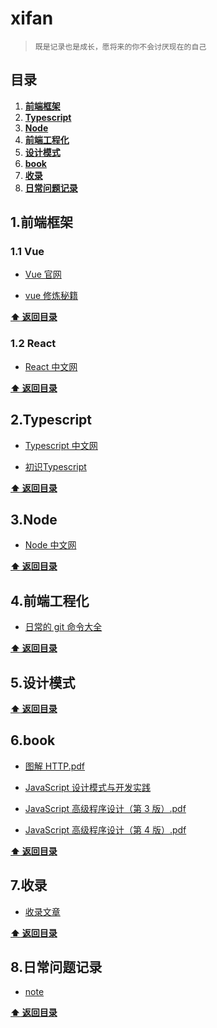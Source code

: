 # xifan

>     既是记录也是成长，愿将来的你不会讨厌现在的自己

## 目录

1. **[前端框架](#1前端框架)**
2. **[Typescript](#2Typescript)**
3. **[Node](#3Node)**
4. **[前端工程化](#4前端工程化)**
5. **[设计模式](#5设计模式)**
6. **[book](#6book)**
7. **[收录](#7收录)**
8. **[日常问题记录](#7日常问题记录)**

## 1.前端框架

### 1.1 Vue

- [Vue 官网](https://cn.vuejs.org/)

- [vue 修炼秘籍](./resources/vue/1.vue框架对比.md)

**[:arrow_up: 返回目录](#目录)**

### 1.2 React

- [React 中文网](https://react.docschina.org/docs/getting-started.html)

**[:arrow_up: 返回目录](#目录)**

## 2.Typescript

- [Typescript 中文网](https://www.tslang.cn/docs/home.html)

- [初识Typescript](./resources/typescript/1.安装编译.md)

**[:arrow_up: 返回目录](#目录)**

## 3.Node

- [Node 中文网](http://nodejs.cn/)

**[:arrow_up: 返回目录](#目录)**

## 4.前端工程化

- [日常的 git 命令大全](./resources/git/git常用命令.png)

**[:arrow_up: 返回目录](#目录)**

## 5.设计模式

**[:arrow_up: 返回目录](#目录)**

## 6.book

- [图解 HTTP.pdf](https://github.com/xifan052/book/blob/master/%E5%9B%BE%E8%A7%A3HTTP.pdf)

- [JavaScript 设计模式与开发实践](https://github.com/xifan052/book/blob/master/JavaScript%E8%AE%BE%E8%AE%A1%E6%A8%A1%E5%BC%8F%E4%B8%8E%E5%BC%80%E5%8F%91%E5%AE%9E%E8%B7%B5.pdf)

- [JavaScript 高级程序设计（第 3 版）.pdf](https://github.com/xifan052/book/blob/master/JavaScript%E9%AB%98%E7%BA%A7%E7%A8%8B%E5%BA%8F%E8%AE%BE%E8%AE%A1%EF%BC%88%E7%AC%AC3%E7%89%88%EF%BC%89.pdf)

- [JavaScript 高级程序设计（第 4 版）.pdf](https://github.com/xifan052/book/blob/master/JavaScript%E9%AB%98%E7%BA%A7%E7%A8%8B%E5%BA%8F%E8%AE%BE%E8%AE%A1%EF%BC%88%E7%AC%AC4%E7%89%88%EF%BC%89.pdf)

**[:arrow_up: 返回目录](#目录)**

## 7.收录

- [收录文章](./included/readme.md)

**[:arrow_up: 返回目录](#目录)**

## 8.日常问题记录

- [note](./articles/readme.md)

**[:arrow_up: 返回目录](#目录)**
